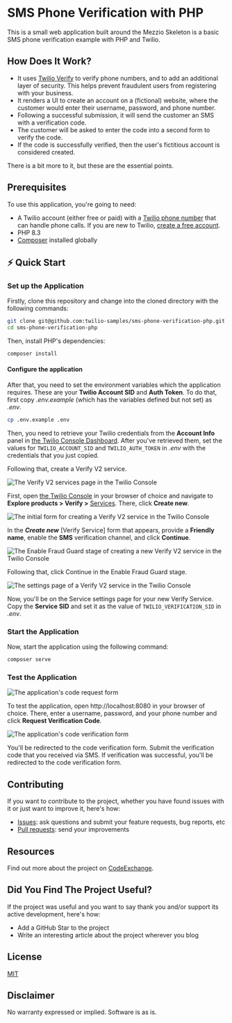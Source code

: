 # SMS Phone Verification with PHP

This is a small web application built around the Mezzio Skeleton is a basic SMS phone verification example with PHP and Twilio.

## How Does It Work?

* It uses [Twilio Verify][twilio_verify_url] to verify phone numbers, and to add an additional layer of security.
  This helps prevent fraudulent users from registering with your business.
* It renders a UI to create an account on a (fictional) website, where the customer would enter their username, password, and phone number.
* Following a successful submission, it will send the customer an SMS with a verification code.
* The customer will be asked to enter the code into a second form to verify the code.
* If the code is successfully verified, then the user's fictitious account is considered created.

There is a bit more to it, but these are the essential points.

## Prerequisites

To use this application, you're going to need:

- A Twilio account (either free or paid) with a [Twilio phone number][twilio_phone_number_setup_url] that can handle phone calls.
  If you are new to Twilio, [create a free account][twilio_referral_url].
- PHP 8.3
- [Composer][composer_url] installed globally

## ⚡️ Quick Start

### Set up the Application

Firstly, clone this repository and change into the cloned directory with the following commands:

```bash
git clone git@github.com:twilio-samples/sms-phone-verification-php.git
cd sms-phone-verification-php
```

Then, install PHP's dependencies:

```bash
composer install
```

#### Configure the application

After that, you need to set the environment variables which the application requires.
These are your **Twilio Account SID** and **Auth Token**.
To do that, first copy _.env.example_ (which has the variables defined but not set) as _.env_.

```bash
cp .env.example .env
```

Then, you need to retrieve your Twilio credentials from the **Account Info** panel in [the Twilio Console Dashboard][twilio_console_url].
After you've retrieved them, set the values for `TWILIO_ACCOUNT_SID` and `TWILIO_AUTH_TOKEN` in  _.env_ with the credentials that you just copied.

Following that, create a Verify V2 service.

![The Verify V2 services page in the Twilio Console](./docs/images/twilio-verify-services.png)

First, open [the Twilio Console][twilio_console_url] in your browser of choice and navigate to **Explore products > Verify >** [Services][twilio_console_verify_services_url].
There, click **Create new**.

![The initial form for creating a Verify V2 service in the Twilio Console](./docs/images/create-twilio-verify-service-step-one.png)

In the **_Create new_** [Verify Service] form that appears, provide a **Friendly name**, enable the **SMS** verification channel, and click **Continue**.

![The Enable Fraud Guard stage of creating a new Verify V2 service in the Twilio Console](./docs/images/create-twilio-verify-service-step-two.png)

Following that, click Continue in the Enable Fraud Guard stage.

![The settings page of a Verify V2 service in the Twilio Console](./docs/images/twilio-verify-service-settings.png)

Now, you'll be on the Service settings page for your new Verify Service.
Copy the **Service SID** and set it as the value of `TWILIO_VERIFICATION_SID` in _.env_.

### Start the Application

Now, start the application using the following command:

```bash
composer serve
```

### Test the Application

![The application's code request form](./docs/images/sms-phone-verification-step-one.png)

To test the application, open http://localhost:8080 in your browser of choice.
There, enter a username, password, and your phone number and click **Request Verification Code**.

![The application's code verification form](./docs/images/sms-phone-verification-step-one.png)

You'll be redirected to the code verification form.
Submit the verification code that you received via SMS.
If verification was successful, you'll be redirected to the code verification form.

## Contributing

If you want to contribute to the project, whether you have found issues with it or just want to improve it, here's how:

- [Issues][issues_url]: ask questions and submit your feature requests, bug reports, etc
- [Pull requests][pull_requests_url]: send your improvements

## Resources

Find out more about the project on [CodeExchange][code-exchange-url].

## Did You Find The Project Useful?

If the project was useful and you want to say thank you and/or support its active development, here's how:

- Add a GitHub Star to the project
- Write an interesting article about the project wherever you blog

## License

[MIT](./LICENSE)

## Disclaimer

No warranty expressed or implied. Software is as is.

[code-exchange-url]: https://www.twilio.com/code-exchange/sms-phone-verification
[composer_url]: https://getcomposer.org
[issues_url]: https://github.com/settermjd/sms-phone-verification-php/issues
[pull_requests_url]: https://github.com/settermjd/sms-phone-verification-php/pulls
[mezzio-url]: https://docs.mezzio.dev/mezzio/
[twilio]: https://www.twilio.com
[twilio_console_url]: https://www.twilio.com/console
[twilio_console_verify_services_url]: https://console.twilio.com/us1/develop/verify/services
[twilio_verify_url]: https://www.twilio.com/en-us/user-authentication-identity/verify
[mit_license_url]: http://www.opensource.org/licenses/mit-license.html
[twilio_phone_number_setup_url]: https://www.twilio.com/docs/phone-numbers
[twilio_referral_url]: https://www.twilio.com/try-twilio